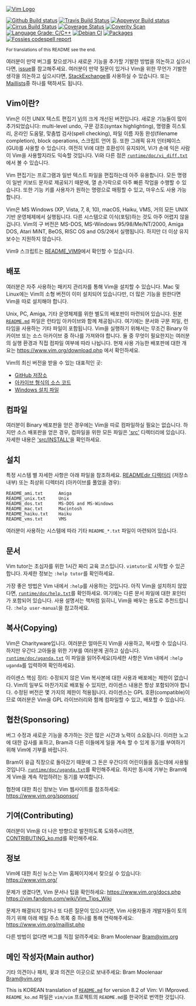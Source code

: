 [![Vim Logo](https://github.com/vim/vim/raw/master/runtime/vimlogo.gif)](https://www.vim.org)

[![Github Build status](https://github.com/vim/vim/workflows/GitHub%20CI/badge.svg)](https://github.com/vim/vim/actions?query=workflow%3A%22GitHub+CI%22) [![Travis Build Status](https://travis-ci.com/vim/vim.svg?branch=master)](https://travis-ci.com/github/vim/vim) [![Appveyor Build status](https://ci.appveyor.com/api/projects/status/o2qht2kjm02sgghk?svg=true)](https://ci.appveyor.com/project/chrisbra/vim) [![Cirrus Build Status](https://api.cirrus-ci.com/github/vim/vim.svg)](https://cirrus-ci.com/github/vim/vim) [![Coverage Status](https://codecov.io/gh/vim/vim/coverage.svg?branch=master)](https://codecov.io/gh/vim/vim?branch=master) [![Coverity Scan](https://scan.coverity.com/projects/241/badge.svg)](https://scan.coverity.com/projects/vim) [![Language Grade: C/C++](https://img.shields.io/lgtm/grade/cpp/g/vim/vim.svg?logo=lgtm&logoWidth=18)](https://lgtm.com/projects/g/vim/vim/context:cpp) [![Debian CI](https://badges.debian.net/badges/debian/testing/vim/version.svg)](https://buildd.debian.org/vim) [![Packages](https://repology.org/badge/tiny-repos/vim.svg)](https://repology.org/metapackage/vim) [![Fossies codespell report](https://fossies.org/linux/test/vim-master.tar.gz/codespell.svg)](https://fossies.org/linux/test/vim-master.tar.gz/codespell.html)

<sub>For translations of this README see the end.</sub>

여러분이 만약 버그를 찾으셨거나 새로운 기능을 추가할 기발한 방법을 의논하고 싶으시다면, [issue](https://github.com/vim/vim/issues)를 참고해주세요.
여러분이 만약 질문이 있거나 Vim을 위한 무언가 기발한 생각을 의논하고 싶으시다면, [StackExchange](https://vi.stackexchange.com/)를 사용하실 수 있습니다.
또는 [Maillists](https://www.vim.org/community.php)중 하나를 택하셔도 됩니다.


## Vim이란? ##

Vim은 이전 UNIX 텍스트 편집기 [Vi](https://en.wikipedia.org/wiki/Vi)의 크게 개선된 버전입니다. 새로운 기능들이 많이 추가되었습니다: multi-level undo, 구문 강조(syntax highlighting), 명령줄 히스토리, 온라인 도움말, 맞춤법 검사(spell checking), 파일 이름 자동 완성(filename completion), block operations, 스크립트 언어 등. 또한 그래픽 유저 인터페이스(GUI)를 사용할 수 있습니다. 여전히 Vi에 대한 호환성이 유지되어, Vi가 손에 익은 사람이 Vim을 사용할지라도 익숙할 것입니다.
Vi와 다른 점은 [`runtime/doc/vi_diff.txt`](https://github.com/vim/vim/blob/master/runtime/doc/vi_diff.txt)에서 볼 수 있습니다.

Vim 편집기는 프로그램과 일반 텍스트 파일을 편집하는데 아주 유용합니다.
모든 명령이 일반 키보드 문자로 제공되기 때문에, 열 손가락으로 아주 빠른 작업을 수행할 수 있습니다.
또한 기능 키를 사용자가 원하는 명령으로 매핑할 수 있고, 마우스도 사용 가능합니다.

Vim은 MS Windows (XP, Vista, 7, 8, 10), macOS, Haiku, VMS, 거의 모든 UNIX 기반 운영체제에서 실행됩니다. 다른 시스템으로 이식(포팅)하는 것도 아주 어렵지 않을 겁니다.
Vim의 구 버전은 MS-DOS, MS-Windows 95/98/Me/NT/2000, Amiga DOS, Atari MiNT, BeOS, RISC OS and OS/2에서 실행됩니다. 하지만 더 이상 유지보수는 지원하지 않습니다.

Vim9 스크립트는 [README_VIM9](https://github.com/vim/vim/blob/master/README_VIM9.md)에서 확인할 수 있습니다.

## 배포 ##

여러분은 자주 사용하는 패키지 관리자를 통해 Vim을 설치할 수 있습니다. Mac 및 Linux에는 Vim의 소형 버전이 이미 설치되어 있습니다만, 더 많은 기능을 원한다면 Vim을 따로 설치해야 합니다.

Unix, PC, Amiga, 기타 운영체제를 위한 별도의 배포판이 마련되어 있습니다.
원본 [`README.md`](https://github.com/vim/vim/blob/master/README.md) 파일은 런타임 아카이브와 함께 제공됩니다. 여기에는 문서와 구문 파일, 런타임을 사용하는 기타 파일이 포함됩니다.
Vim을 실행하기 위해서는 무조건 Binary 아카이브 또는 소스 아카이브 중 하나를 가져와야 합니다.
둘 중 무엇이 필요한지는 여러분의 실행 환경과 직접 컴파일 여부에 따라 나뉩니다.
현재 사용 가능한 배포판에 대한 개요는 https://www.vim.org/download.php 에서 확인하세요.

Vim의 최신 버전을 받을 수 있는 대표적인 곳:
* [GitHub 저장소](https://github.com/vim/vim)
* [아카이브 형식의 소스 코드](https://github.com/vim/vim/releases)
* [Windows 설치 파일](https://github.com/vim/vim-win32-installer/releases)



## 컴파일 ##

여러분이 Binary 배포판을 얻은 경우에는 Vim을 따로 컴파일하실 필요는 없습니다. 하지만 소스 배포판을 얻은 경우, 컴파일을 위한 모든 파일은 ['src'](https://github.com/vim/vim/blob/master/src) 디렉터리에 있습니다.
자세한 내용은 ['src/INSTALL'](https://github.com/vim/vim/blob/master/src/INSTALL)을 확인하세요.


## 설치 ##

특정 시스템 별 자세한 사항은 아래 파일을 참조하세요.
[READMEdir 디렉터리](https://github.com/vim/vim/blob/master/READMEdir) (저장소 내부) 또는 최상위 디렉터리 (아카이브를 풀었을 경우):

    README_ami.txt		Amiga
	README_unix.txt		Unix
	README_dos.txt		MS-DOS and MS-Windows
	README_mac.txt		Macintosh
	README_haiku.txt	Haiku
	README_vms.txt		VMS

여러분이 사용하는 시스템에 따라 기타 `README_*.txt` 파일이 마련되어 있습니다.


## 문서 ##

Vim tutor는 초심자를 위한 1시간 짜리 교육 코스입니다.
`vimtutor`로 시작할 수 있곤 합니다. 자세한 정보는 `:help tutor`를 확인하세요.

가장 좋은 방법은 Vim 내에서 `:help`를 사용하는 것입니다. 아직 Vim을 설치하지 않았다면, [`runtime/doc/help.txt`](https://github.com/vim/vim/blob/master/runtime/doc/help.txt)를 확인하세요.
여기에는 다른 문서 파일에 대한 포인터가 포함되어 있습니다.
사용 설명서는 책처럼 읽히니, Vim을 배우는 용도로 추천드립니다. `:help user-manual`을 참고하세요.


## 복사(Copying) ##

Vim은 Charityware입니다. 여러분은 얼마든지 Vim을 사용하고, 복사할 수 있습니다. 하지만 우간다 고아들을 위한 기부를 여러분께 권하고 싶습니다.
[`runtime/doc/uganda.txt`](https://github.com/vim/vim/blob/master/runtime/doc/uganda.txt) 이 파일을 읽어주세요(자세한 사항은 Vim 내에서 `:help uganda`를 입력하여 확인하세요).

라이센스 핵심 정리: 수정되지 않은 Vim 복사본에 대한 사용과 배포에는 제한이 없습니다. Vim의 일부도 마찬가지로 배포될 수 있지만, 라이센스 내용은 항상 포함되어야 합니다. 수정된 버전은 몇 가지의 제한이 적용됩니다.
라이센스는 GPL 호환(compatible)이므로 여러분은 Vim을 GPL 라이브러리와 함께 컴파일할 수 있고, 배포할 수 있습니다.


## 협찬(Sponsoring) ##

버그 수정과 새로운 기능을 추가하는 것은 많은 시간과 노력이 소요됩니다. 이러한 노고에 대한 감사를 표하고, Bram과 다른 이들에게 일을 계속 할 수 있게 동기를 부여하기 위해 Vim에 기부를 바랍니다.

Bram이 유급 직장으로 돌아갔기 때문에 그 돈은 우간다의 어린이들을 돕는데에 사용될 것입니다.
[`runtime/doc/uganda.txt`](https://github.com/vim/vim/blob/master/runtime/doc/uganda.txt)를 확인해주세요.
하지만 동시에 기부는 Bram에게 Vim을 계속 작업하려는 동기를 부여합니다.

협찬에 대한 최신 정보는 Vim 웹사이트를 참조하세요:
	https://www.vim.org/sponsor/



## 기여(Contributing) ##

여러분이 Vim을 더 나은 방향으로 발전하도록 도와주시려면, [CONTRIBUTING_ko.md](./CONTRIBUTING_ko.md)를 확인해주세요.


## 정보 ##

Vim에 대한 최신 뉴스는 Vim 홈페이지에서 찾으실 수 있습니다:
	https://www.vim.org/

문제가 생겼다면, Vim 문서나 팁을 확인하세요:
	https://www.vim.org/docs.php
	https://vim.fandom.com/wiki/Vim_Tips_Wiki

문제가 해결되지 않거나 또 다른 질문이 있으시다면, Vim 사용자들과 개발자들이 토의하기 위해 아래 메일 주소 목록 중 하나를 통해 연락해주세요:
	https://www.vim.org/maillist.php

다른 방법이 없다면 버그를 직접 알려주세요:
	Bram Moolenaar <Bram@vim.org>


## 메인 작성자(Main author) ##

기타 의견이나 패치, 꽃과 의견은 이곳으로 보내주세요:
	Bram Moolenaar <Bram@vim.org>


This is KOREAN translation of [`README.md`](https://github.com/vim/vim/blob/master/README.md) for version 8.2 of Vim: Vi IMproved.
`README_ko.md` 파일은 `vim/vim` 프로젝트의 `README.md`를 한국어로 번역한 것입니다.